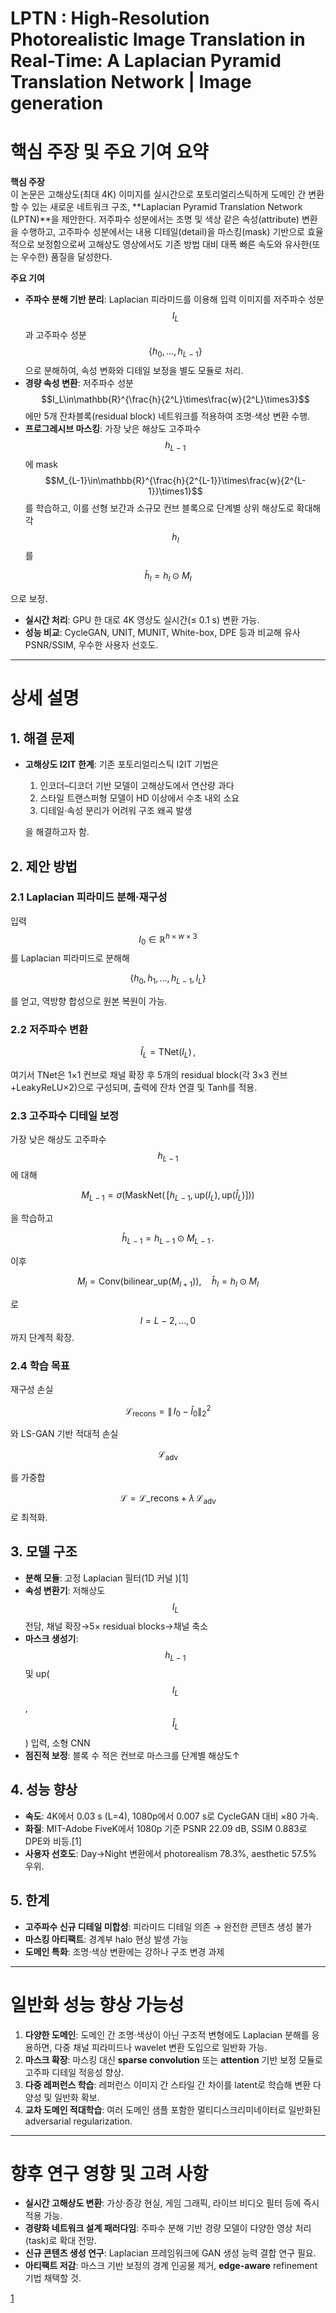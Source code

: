 # LPTN : High-Resolution Photorealistic Image Translation in Real-Time: A Laplacian Pyramid Translation Network | Image generation

# 핵심 주장 및 주요 기여 요약

**핵심 주장**  
이 논문은 고해상도(최대 4K) 이미지를 실시간으로 포토리얼리스틱하게 도메인 간 변환할 수 있는 새로운 네트워크 구조, **Laplacian Pyramid Translation Network (LPTN)**을 제안한다. 저주파수 성분에서는 조명 및 색상 같은 속성(attribute) 변환을 수행하고, 고주파수 성분에서는 내용 디테일(detail)을 마스킹(mask) 기반으로 효율적으로 보정함으로써 고해상도 영상에서도 기존 방법 대비 대폭 빠른 속도와 유사한(또는 우수한) 품질을 달성한다.

**주요 기여**  
- **주파수 분해 기반 분리**: Laplacian 피라미드를 이용해 입력 이미지를 저주파수 성분 $$I_L$$과 고주파수 성분 $$\{h_0, \dots, h_{L-1}\}$$으로 분해하여, 속성 변화와 디테일 보정을 별도 모듈로 처리.  
- **경량 속성 변환**: 저주파수 성분 $$I_L\in\mathbb{R}^{\frac{h}{2^L}\times\frac{w}{2^L}\times3}$$에만 5개 잔차블록(residual block) 네트워크를 적용하여 조명·색상 변환 수행.  
- **프로그레시브 마스킹**: 가장 낮은 해상도 고주파수 $$h_{L-1}$$에 mask $$M_{L-1}\in\mathbb{R}^{\frac{h}{2^{L-1}}\times\frac{w}{2^{L-1}}\times1}$$를 학습하고, 이를 선형 보간과 소규모 컨브 블록으로 단계별 상위 해상도로 확대해 각 $$h_l$$를  

$$
    \hat h_l = h_l \odot M_l
  $$
  
  으로 보정.  
- **실시간 처리**: GPU 한 대로 4K 영상도 실시간(≤ 0.1 s) 변환 가능.  
- **성능 비교**: CycleGAN, UNIT, MUNIT, White-box, DPE 등과 비교해 유사 PSNR/SSIM, 우수한 사용자 선호도.

***

# 상세 설명

## 1. 해결 문제  
- **고해상도 I2IT 한계**: 기존 포토리얼리스틱 I2IT 기법은  
  1) 인코더–디코더 기반 모델이 고해상도에서 연산량 과다  
  2) 스타일 트랜스퍼형 모델이 HD 이상에서 수초 내외 소요  
  3) 디테일·속성 분리가 어려워 구조 왜곡 발생  
  
  을 해결하고자 함.

## 2. 제안 방법  

### 2.1 Laplacian 피라미드 분해·재구성  
입력 $$I_0\in\mathbb{R}^{h\times w\times3}$$를 Laplacian 피라미드로 분해해  

$$
  \{h_0, h_1, \dots, h_{L-1},\,I_L\}
$$

를 얻고, 역방향 합성으로 원본 복원이 가능.

### 2.2 저주파수 변환  

$$
  \hat I_L = \mathrm{TNet}(I_L)\,,
$$

여기서 TNet은 1×1 컨브로 채널 확장 후 5개의 residual block(각 3×3 컨브+LeakyReLU×2)으로 구성되며, 출력에 잔차 연결 및 Tanh를 적용.

### 2.3 고주파수 디테일 보정  
가장 낮은 해상도 고주파수 $$h_{L-1}$$에 대해  

$$
  M_{L-1} = \sigma\bigl(\mathrm{MaskNet}(\,[h_{L-1},\,\mathrm{up}(I_L),\,\mathrm{up}(\hat I_L)])\bigr)
$$

을 학습하고  

$$
  \hat h_{L-1} = h_{L-1}\odot M_{L-1}\,.
$$

이후  

```math
  M_l = \mathrm{Conv}\bigl(\text{bilinear\_up}(M_{l+1})\bigr),\quad \hat h_l = h_l\odot M_l
```

로 $$l=L-2,\dots,0$$까지 단계적 확장.

### 2.4 학습 목표  
재구성 손실  

$$
  \mathcal{L}_{\mathrm{recons}} = \|\,I_0 - \hat I_0\|_2^2
$$

와 LS-GAN 기반 적대적 손실  

$$
  \mathcal{L}_{\mathrm{adv}}
$$

를 가중합  

$$\mathcal{L}=\mathcal{L}\_{\mathrm{recons}}+\lambda\,\mathcal{L}_{\mathrm{adv}}$$ 로 최적화.

## 3. 모델 구조  
- **분해 모듈**: 고정 Laplacian 필터(1D 커널 )[1]
- **속성 변환기**: 저해상도 $$I_L$$ 전담, 채널 확장→5× residual blocks→채널 축소  
- **마스크 생성기**: $$h_{L-1}$$ 및 up($$I_L$$ , $$\hat I_L$$) 입력, 소형 CNN  
- **점진적 보정**: 블록 수 적은 컨브로 마스크를 단계별 해상도↑

## 4. 성능 향상  
- **속도**: 4K에서 0.03 s (L=4), 1080p에서 0.007 s로 CycleGAN 대비 ×80 가속.  
- **화질**: MIT-Adobe FiveK에서 1080p 기준 PSNR 22.09 dB, SSIM 0.883로 DPE와 비등.[1]
- **사용자 선호도**: Day→Night 변환에서 photorealism 78.3%, aesthetic 57.5% 우위.

## 5. 한계  
- **고주파수 신규 디테일 미합성**: 피라미드 디테일 의존 → 완전한 콘텐츠 생성 불가  
- **마스킹 아티팩트**: 경계부 halo 현상 발생 가능  
- **도메인 특화**: 조명·색상 변환에는 강하나 구조 변경 과제

***

# 일반화 성능 향상 가능성

1. **다양한 도메인**: 도메인 간 조명·색상이 아닌 구조적 변형에도 Laplacian 분해를 응용하면, 다중 채널 피라미드나 wavelet 변환 도입으로 일반화 가능.  
2. **마스크 확장**: 마스킹 대신 **sparse convolution** 또는 **attention** 기반 보정 모듈로 고주파 디테일 적응성 향상.  
3. **다중 레퍼런스 학습**: 레퍼런스 이미지 간 스타일 간 차이를 latent로 학습해 변환 다양성 및 일반화 확보.  
4. **교차 도메인 적대학습**: 여러 도메인 샘플 포함한 멀티디스크리미네이터로 일반화된 adversarial regularization.

***

# 향후 연구 영향 및 고려 사항

- **실시간 고해상도 변환**: 가상·증강 현실, 게임 그래픽, 라이브 비디오 필터 등에 즉시 적용 가능.  
- **경량화 네트워크 설계 패러다임**: 주파수 분해 기반 경량 모델이 다양한 영상 처리(task)로 확대 전망.  
- **신규 콘텐츠 생성 연구**: Laplacian 프레임워크에 GAN 생성 능력 결합 연구 필요.  
- **아티팩트 저감**: 마스크 기반 보정의 경계 인공물 제거, **edge-aware** refinement 기법 채택할 것.

[1](https://ppl-ai-file-upload.s3.amazonaws.com/web/direct-files/attachments/22370781/2d65059d-a54f-461c-8b02-4fad467f172c/2105.09188v1.pdf)

